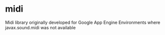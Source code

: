 # midi
Midi library originally developed for Google App Engine Environments where javax.sound.midi was not available
